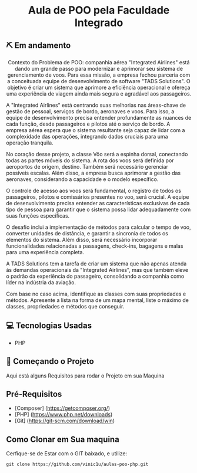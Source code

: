 <h1 align="center">Aula de POO pela Faculdade Integrado</h1>
<h2>⛏️ Em andamento</h2>
<p align="center">Contexto do Problema de POO:  companhia aérea "Integrated Airlines" está dando um grande passo para modernizar e aprimorar seu sistema de gerenciamento de voos. Para essa missão, a empresa fechou parceria com a conceituada equipe de desenvolvimento de software "TADS Solutions". O objetivo é criar um sistema que aprimore a eficiência operacional e ofereça uma experiência de viagem ainda mais segura e agradável aos passageiros.

A "Integrated Airlines" está centrando suas melhorias nas áreas-chave de gestão de pessoal, serviços de bordo, aeronaves e voos. Para isso, a equipe de desenvolvimento precisa entender profundamente as nuances de cada função, desde passageiros e pilotos até o serviço de bordo. A empresa aérea espera que o sistema resultante seja capaz de lidar com a complexidade das operações, integrando dados cruciais para uma operação tranquila.

No coração desse projeto, a classe Vôo será a espinha dorsal, conectando todas as partes móveis do sistema. A rota dos voos será definida por aeroportos de origem, destino. Também será necessário gerenciar possíveis escalas. Além disso, a empresa busca aprimorar a gestão das aeronaves, considerando a capacidade e o modelo específico.

O controle de acesso aos voos será fundamental, o registro de todos os passageiros, pilotos e comissários presentes no voo, será crucial. A equipe de desenvolvimento precisa entender as características exclusivas de cada tipo de pessoa para garantir que o sistema possa lidar adequadamente com suas funções específicas.

O desafio inclui a implementação de métodos para calcular o tempo de voo, converter unidades de distância, e garantir a sincronia de todos os elementos do sistema. Além disso, será necessário incorporar funcionalidades relacionadas a passagens, check-ins, bagagens e malas para uma experiência completa.

A TADS Solutions tem a tarefa de criar um sistema que não apenas atenda às demandas operacionais da "Integrated Airlines", mas que também eleve o padrão da experiência do passageiro, consolidando a companhia como líder na indústria da aviação.

Com base no caso acima, identifique as classes com suas propriedades e métodos. Apresente a lista na forma de um mapa mental, liste o máximo de classes, propriedades e métodos que conseguir.</p>

## 💻 Tecnologias Usadas
- PHP

## 🚀 Começando o Projeto
Aqui está alguns Requisitos para rodar o Projeto em sua Maquina

## Pré-Requisitos
- [Composer] (https://getcomposer.org/)
- [PHP] (https://www.php.net/downloads)
- [Git] (https://git-scm.com/download/win)

## Como Clonar em Sua maquina
Cerfique-se de Estar com o GIT baixado, e utilize:
```
git clone https://github.com/vinic1u/aulas-poo-php.git
```


